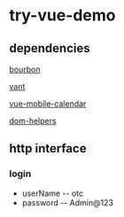# try-vue-demo

## dependencies
[bourbon](https://github.com/thoughtbot/bourbon)

[vant](https://github.com/youzan/vant)

[vue-mobile-calendar](https://github.com/lx544690189/vue-mobile-calendar)

[dom-helpers](https://www.npmjs.com/package/dom-helpers)

## http interface

### login

  * userName -- otc
  * password -- Admin@123
